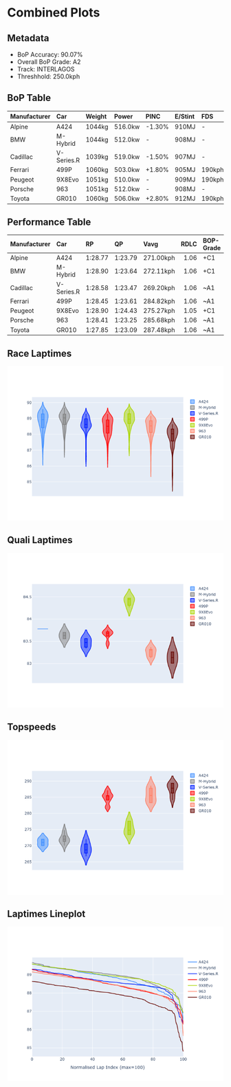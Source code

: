 # Combined Plots

## Metadata

- BoP Accuracy: 90.07%
- Overall BoP Grade: A2
- Track: INTERLAGOS
- Threshhold: 250.0kph

## BoP Table
| Manufacturer   | Car        | Weight   | Power   | PINC   | E/Stint   | FDS    | RDP    | QDP    | TDP   |
|:---------------|:-----------|:---------|:--------|:-------|:----------|:-------|:-------|:-------|:------|
| Alpine         | A424       | 1044kg   | 516.0kw | -1.30% | 910MJ     | -      | 48.08% | 25.00% | 0.83% |
| BMW            | M-Hybrid   | 1044kg   | 512.0kw | -      | 908MJ     | -      | 52.24% | 40.00% | 1.43% |
| Cadillac       | V-Series.R | 1039kg   | 519.0kw | -1.50% | 907MJ     | -      | 52.99% | 80.00% | 3.59% |
| Ferrari        | 499P       | 1060kg   | 503.0kw | +1.80% | 905MJ     | 190kph | 52.77% | 62.50% | 1.33% |
| Peugeot        | 9X8Evo     | 1051kg   | 510.0kw | -      | 909MJ     | 190kph | 49.25% | 75.00% | 1.24% |
| Porsche        | 963        | 1051kg   | 512.0kw | -      | 908MJ     | -      | 51.62% | 41.67% | 0.96% |
| Toyota         | GR010      | 1060kg   | 506.0kw | +2.80% | 912MJ     | 190kph | 51.27% | 25.00% | 3.54% |

## Performance Table
| Manufacturer   | Car        | RP      | QP      | Vavg      |   RDLC | BOP-Grade   | Match   |
|:---------------|:-----------|:--------|:--------|:----------|-------:|:------------|:--------|
| Alpine         | A424       | 1:28.77 | 1:23.79 | 271.00kph |   1.06 | +C1         | 78.22%  |
| BMW            | M-Hybrid   | 1:28.90 | 1:23.64 | 272.11kph |   1.06 | +C1         | 79.59%  |
| Cadillac       | V-Series.R | 1:28.58 | 1:23.47 | 269.20kph |   1.06 | ~A1         | 100.00% |
| Ferrari        | 499P       | 1:28.45 | 1:23.61 | 284.82kph |   1.06 | ~A1         | 100.00% |
| Peugeot        | 9X8Evo     | 1:28.90 | 1:24.43 | 275.27kph |   1.05 | +C1         | 77.49%  |
| Porsche        | 963        | 1:28.41 | 1:23.25 | 285.68kph |   1.06 | ~A1         | 99.34%  |
| Toyota         | GR010      | 1:27.85 | 1:23.09 | 287.48kph |   1.06 | ~A1         | 95.87%  |

## Race Laptimes
![Race Laptimes](images/race_violin.png)

## Quali Laptimes
![Quali Laptimes](images/quali_violin.png)

## Topspeeds
![Topspeeds](images/topspeed_violin.png)

## Laptimes Lineplot
![Laptimes Lineplot](images/laptime_line.png)

